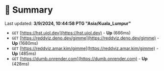 # 📖 Summary
Last updated: **3/9/2024, 10:44:58 PTG "Asia/Kuala_Lumpur"**

- `GET` [https://hst.ujol.dev](https://hst.ujol.dev) - **Up** (666ms)
- `GET` [https://reddviz.deno.dev/gimme](https://reddviz.deno.dev/gimme) - **Up** (1680ms)
- `GET` [https://reddviz.amar.kim/gimme](https://reddviz.amar.kim/gimme) - **Up** (485ms)
- `GET` [https://dumb.onrender.com](https://dumb.onrender.com) - **Up** (428ms)
